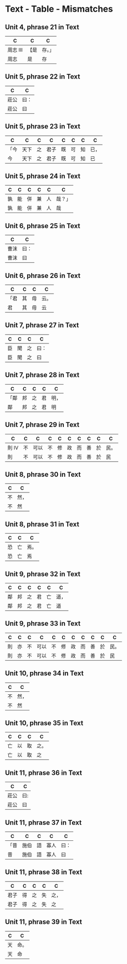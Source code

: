 # Text - Table - Mismatches

## Unit 4, phrase 21 in Text

C | C | C
--- | --- | ---
周志 III  | 【是 | 存。」
周志 | 是 | 存

## Unit 5, phrase 22 in Text

C | C
--- | ---
莊公 | 曰：
莊公 | 曰

## Unit 5, phrase 23 in Text

C | C | C | C | C | C | C | C
--- | --- | --- | --- | --- | --- | --- | ---
「今 | 天下 | 之 | 君子 | 既 | 可 | 知 | 已，
今 | 天下 | 之 | 君子 | 既 | 可 | 知 | 已

## Unit 5, phrase 24 in Text

C | C | C | C | C | C
--- | --- | --- | --- | --- | ---
孰 | 能 | 併 | 兼 | 人 | 哉？」
孰 | 能 | 併 | 兼 | 人 | 哉

## Unit 6, phrase 25 in Text

C | C
--- | ---
曹沫 | 曰：
曹沫 | 曰

## Unit 6, phrase 26 in Text

C | C | C | C
--- | --- | --- | ---
「君 | 其 | 毋 | 云。
君 | 其 | 毋 | 云

## Unit 7, phrase 27 in Text

C | C | C | C
--- | --- | --- | ---
臣 | 聞 | 之 | 曰：
臣 | 聞 | 之 | 曰

## Unit 7, phrase 28 in Text

C | C | C | C | C
--- | --- | --- | --- | ---
「鄰 | 邦 | 之 | 君 | 明，
鄰 | 邦 | 之 | 君 | 明

## Unit 7, phrase 29 in Text

C | C | C | C | C | C | C | C | C | C
--- | --- | --- | --- | --- | --- | --- | --- | --- | ---
則 IV  | 不 | 可以 | 不 | 修 | 政 | 而 | 善 | 於 | 民。
則 | 不 | 可以 | 不 | 修 | 政 | 而 | 善 | 於 | 民

## Unit 8, phrase 30 in Text

C | C
--- | ---
不 | 然，
不 | 然

## Unit 8, phrase 31 in Text

C | C | C
--- | --- | ---
恐 | 亡 | 焉。
恐 | 亡 | 焉

## Unit 9, phrase 32 in Text

C | C | C | C | C | C
--- | --- | --- | --- | --- | ---
鄰 | 邦 | 之 | 君 | 亡 | 道，
鄰 | 邦 | 之 | 君 | 亡 | 道

## Unit 9, phrase 33 in Text

C | C | C | C | C | C | C | C | C | C | C
--- | --- | --- | --- | --- | --- | --- | --- | --- | --- | ---
則 | 亦 | 不 | 可以 | 不 | 修 | 政 | 而 | 善 | 於 | 民。
則 | 亦 | 不 | 可以 | 不 | 修 | 政 | 而 | 善 | 於 | 民

## Unit 10, phrase 34 in Text

C | C
--- | ---
不 | 然，
不 | 然

## Unit 10, phrase 35 in Text

C | C | C | C
--- | --- | --- | ---
亡 | 以 | 取 | 之。
亡 | 以 | 取 | 之

## Unit 11, phrase 36 in Text

C | C
--- | ---
莊公 | 曰:
莊公 | 曰

## Unit 11, phrase 37 in Text

C | C | C | C | C
--- | --- | --- | --- | ---
「昔 | 施伯 | 語 | 寡人 | 曰：
昔 | 施伯 | 語 | 寡人 | 曰

## Unit 11, phrase 38 in Text

C | C | C | C | C
--- | --- | --- | --- | ---
君子 | 得 | 之 | 失 | 之，
君子 | 得 | 之 | 失 | 之

## Unit 11, phrase 39 in Text

C | C
--- | ---
天 | 命。
天 | 命

